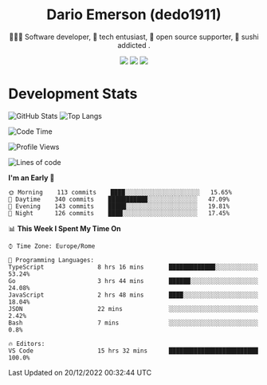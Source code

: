<div align="center">
  
# Dario Emerson (dedo1911)
👨🏼‍💻 Software developer, 🔧 tech entusiast, 🙌 open source supporter, 🍣 sushi addicted .

[![](https://img.shields.io/badge/-Linkedin-informational?style=for-the-badge&logo=linkedin&logoColor=white&color=2867B2)](http://linkedin.com/in/dedo1911)
[![](https://img.shields.io/badge/-Telegram-informational?style=for-the-badge&logo=telegram&logoColor=white&color=0088cc)](https://t.me/dedo1911)
[![](https://img.shields.io/badge/-Facebook-informational?style=for-the-badge&logo=facebook&logoColor=white&color=3b5998)](https://fb.com/dedo1911)

</div>

# Development Stats

![GitHub Stats](https://github-readme-stats.vercel.app/api?username=dedo1911&hide=&count_private=true&title_color=84cc16&text_color=ffffff&icon_color=84cc16&bg_color=1c1917&hide_border=true&border_radius=0&show_icons=true)
![Top Langs](https://github-readme-stats.vercel.app/api/top-langs/?username=dedo1911&theme=chartreuse-dark&layout=compact)

<!--START_SECTION:waka-->
![Code Time](http://img.shields.io/badge/Code%20Time-1%2C144%20hrs%2046%20mins-blue)

![Profile Views](http://img.shields.io/badge/Profile%20Views-0-blue)

![Lines of code](https://img.shields.io/badge/From%20Hello%20World%20I%27ve%20Written-52%20Thousand%20lines%20of%20code-blue)

**I'm an Early 🐤** 

```text
🌞 Morning    113 commits    ████░░░░░░░░░░░░░░░░░░░░░   15.65% 
🌆 Daytime    340 commits    ███████████░░░░░░░░░░░░░░   47.09% 
🌃 Evening    143 commits    █████░░░░░░░░░░░░░░░░░░░░   19.81% 
🌙 Night      126 commits    ████░░░░░░░░░░░░░░░░░░░░░   17.45%

```


📊 **This Week I Spent My Time On** 

```text
⌚︎ Time Zone: Europe/Rome

💬 Programming Languages: 
TypeScript               8 hrs 16 mins       █████████████░░░░░░░░░░░░   53.24% 
Go                       3 hrs 44 mins       ██████░░░░░░░░░░░░░░░░░░░   24.08% 
JavaScript               2 hrs 48 mins       ████░░░░░░░░░░░░░░░░░░░░░   18.04% 
JSON                     22 mins             ░░░░░░░░░░░░░░░░░░░░░░░░░   2.42% 
Bash                     7 mins              ░░░░░░░░░░░░░░░░░░░░░░░░░   0.8%

🔥 Editors: 
VS Code                  15 hrs 32 mins      █████████████████████████   100.0%

```


 Last Updated on 20/12/2022 00:32:44 UTC
<!--END_SECTION:waka-->

<!--
**dedo1911/dedo1911** is a ✨ _special_ ✨ repository because its `README.md` (this file) appears on your GitHub profile.

Here are some ideas to get you started:

- 🔭 I’m currently working on ...
- 🌱 I’m currently learning ...
- 👯 I’m looking to collaborate on ...
- 🤔 I’m looking for help with ...
- 💬 Ask me about ...
- 📫 How to reach me: ...
- 😄 Pronouns: ...
- ⚡ Fun fact: ...
-->
